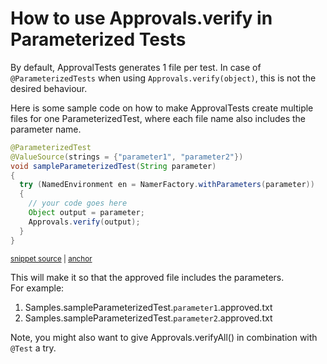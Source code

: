 <a id="top"></a>

# How to use Approvals.verify in Parameterized Tests
<!-- toc -->
<!-- endToc -->

By default, ApprovalTests generates 1 file per test.
In case of `@ParameterizedTests` when using `Approvals.verify(object)`, this is not the desired behaviour.

Here is some sample code on how to make ApprovalTests create multiple files for one ParameterizedTest, 
where each file name also includes the parameter name.

<!-- snippet: parameterized_test -->
<a id='snippet-parameterized_test'></a>
```java
@ParameterizedTest
@ValueSource(strings = {"parameter1", "parameter2"})
void sampleParameterizedTest(String parameter)
{
  try (NamedEnvironment en = NamerFactory.withParameters(parameter))
  {
    // your code goes here
    Object output = parameter;
    Approvals.verify(output);
  }
}
```
<sup><a href='/approvaltests-tests/src/test/java/org/approvaltests/Samples.java#L38-L50' title='Snippet source file'>snippet source</a> | <a href='#snippet-parameterized_test' title='Start of snippet'>anchor</a></sup>
<!-- endSnippet -->

This will make it so that the approved file includes the parameters.  
For example: 
1. Samples.sampleParameterizedTest.`parameter1`.approved.txt 
1. Samples.sampleParameterizedTest.`parameter2`.approved.txt

Note, you might also want to give Approvals.verifyAll() in combination with `@Test` a try.
